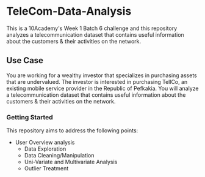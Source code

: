 # TeleCom-Data-Analysis

This is a 10Academy's Week 1 Batch 6 challenge and this repository analyzes a telecommunication dataset that contains useful information about the customers & their activities on the network.


## Use Case

You are working for a wealthy investor that specializes in purchasing assets that are undervalued. The investor is interested in purchasing TellCo, an existing mobile service provider in the Republic of Pefkakia. You will analyze a telecommunication dataset that contains useful information about the customers & their activities on the network.

### Getting Started

This repository aims to address the following points:

   - User Overview analysis
     - Data Exploration
     - Data Cleaning/Manipulation
     - Uni-Variate and Multivariate Analysis
     - Outlier Treatment
